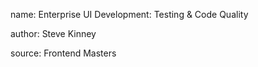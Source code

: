 name: Enterprise UI Development: Testing & Code Quality

author: Steve Kinney

source: Frontend Masters

